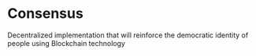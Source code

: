 # Consensus
Decentralized implementation that will reinforce the democratic identity of people using Blockchain technology
